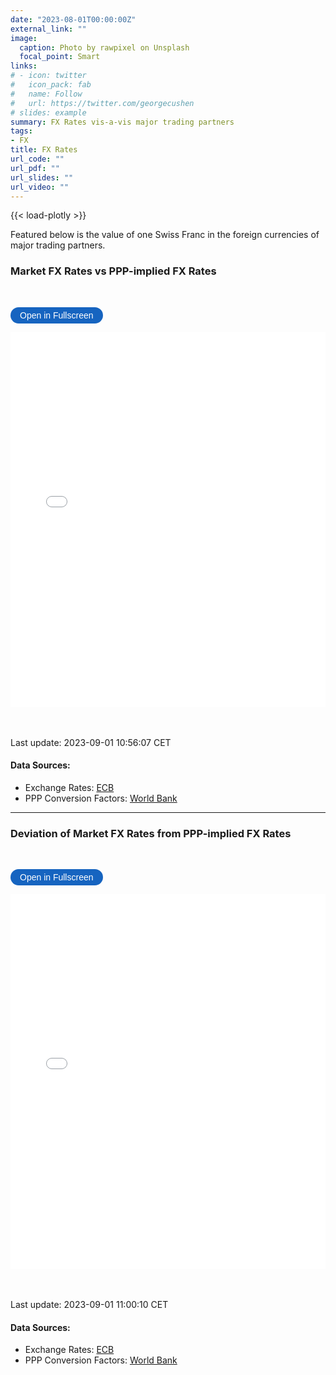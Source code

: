 ```yaml
---
date: "2023-08-01T00:00:00Z"
external_link: ""
image: 
  caption: Photo by rawpixel on Unsplash
  focal_point: Smart
links:
# - icon: twitter
#   icon_pack: fab
#   name: Follow
#   url: https://twitter.com/georgecushen
# slides: example
summary: FX Rates vis-a-vis major trading partners
tags:
- FX
title: FX Rates
url_code: ""
url_pdf: ""
url_slides: ""
url_video: ""
---
```

{{< load-plotly >}}

Featured below is the value of one Swiss Franc in the foreign currencies of major trading partners.

### Market FX Rates vs PPP-implied FX Rates
<br> 

<button onclick="toggleFullscreen('iframe1')" style="font-size: 14px; padding: 5px 15px; border: none; border-radius: 20px; background-color: #1664c0; color: white; cursor: pointer; transition: background-color 0.3s;" onmouseover="this.style.backgroundColor='#0056b3'" onmouseout="this.style.backgroundColor='#007BFF'">Open in Fullscreen</button>
<iframe id="iframe1" src="PPPvsMarketFXRate1.html" width="100%" height="600px" frameborder="0"> </iframe>



<br> <br> 
Last update: 2023-09-01 10:56:07 CET

#### Data Sources: 
* Exchange Rates: [ECB](https://sdw.ecb.europa.eu/curConverter.do)
* PPP Conversion Factors: [World Bank](https://data.worldbank.org/indicator/PA.NUS.PPP)
  
***


### Deviation of Market FX Rates from PPP-implied FX Rates
<br> 

<button onclick="toggleFullscreen('iframe2')" style="font-size: 14px; padding: 5px 15px; border: none; border-radius: 20px; background-color: #1664c0; color: white; cursor: pointer; transition: background-color 0.3s;" onmouseover="this.style.backgroundColor='#0056b3'" onmouseout="this.style.backgroundColor='#007BFF'">Open in Fullscreen</button>
<iframe id="iframe2" src="PPPvsMarketFXRate2.html" width="100%" height="600px" frameborder="0"> </iframe>



<br> <br> 
Last update: 2023-09-01 11:00:10 CET

#### Data Sources: 
* Exchange Rates: [ECB](https://sdw.ecb.europa.eu/curConverter.do)
* PPP Conversion Factors: [World Bank](https://data.worldbank.org/indicator/PA.NUS.PPP)
  




